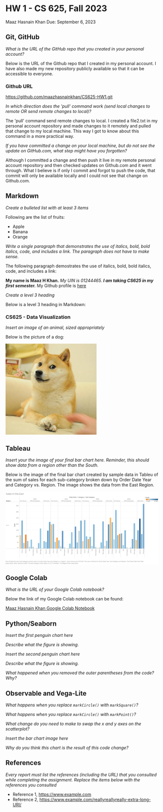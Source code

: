 # HW 1 - CS 625, Fall 2023

Maaz Hasnain Khan 
Due: September 6, 2023

## Git, GitHub

*What is the URL of the GitHub repo that you created in your personal account?*

Below is the URL of the Github repo that I created in my personal account. I have also made my new repository publicly available so that it can be accessible to everyone.

### Github URL
https://github.com/maazhasnainkhan/CS625-HW1.git
   
*In which direction does the 'pull' command work (send local changes to remote OR send remote changes to local)?*

The 'pull' command send remote changes to local. I created a file2.txt in my personal account repository and made changes to it remotely and pulled that change to my local machine. This way I got to know about this command in a more practical way.
   
*If you have committed a change on your local machine, but do not see the update on GitHub.com, what step might have you forgotten?*

Although I committed a change and then push it live in my remote personal account repository and then checked updates on Github.com and it went through. What I believe is if only I commit and forgot to push the code, that commit will only be available locally and I could not see that change on Github.com.

## Markdown

*Create a bulleted list with at least 3 items*

Following are the list of fruits:

- Apple
- Banana
- Orange

*Write a single paragraph that demonstrates the use of italics, bold, bold italics, code, and includes a link. The paragraph does not have to make sense.*

The following paragraph demostrates the use of italics, bold, bold italics, code, and includes a link:

**My name is Maaz H Khan.** *My UIN is 01244465.* ***I am taking CS625 in my first semester.*** My Github profile is [here](https://github.com/maazhasnainkhan?tab=repositories)

*Create a level 3 heading*

Below is a level 3 heading in Markdown:

### CS625 - Data Visualization

*Insert an image of an animal, sized appropriately*

Below is the picture of a dog:

<img src="Animal.png" height="300" alt="This is a picture of a dog.">

## Tableau

*Insert your the image of your final bar chart here. Reminder, this should show data from a region other than the South.*

Below is the image of the final bar chart created by sample data in Tableu of the sum of sales for each sub-category broken down by Order Date Year and Category vs. Region. The image shows the data from the East Region.

![Sales in the East](SalesintheEast.png)

## Google Colab

*What is the URL of your Google Colab notebook?*

Below the link of my Google Colab notebook can be found:

[Maaz Hasnain Khan Google Colab Notebook](https://colab.research.google.com/drive/1Z52wqm4rczN8ldFTFQ5oDMSaJKDDVQTO?usp=sharing)

## Python/Seaborn

*Insert the first penguin chart here*

*Describe what the figure is showing.*

*Insert the second penguin chart here*

*Describe what the figure is showing.*

*What happened when you removed the outer parentheses from the code? Why?*

## Observable and Vega-Lite

*What happens when you replace `markCircle()` with `markSquare()`?*

*What happens when you replace `markCircle()` with `markPoint()`?*

*What change do you need to make to swap the x and y axes on the scatterplot?*

*Insert the bar chart image here*

*Why do you think this chart is the result of this code change?*

## References

*Every report must list the references (including the URL) that you consulted while completing the assignment. Replace the items below with the references you consulted*

* Reference 1, <https://www.example.com>
* Reference 2, <https://www.example.com/reallyreallyreally-extra-long-URI/>
